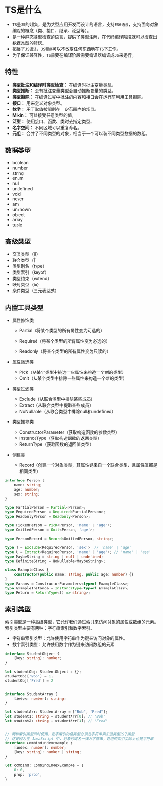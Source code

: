 # TS是什么
- `TS`是`JS`的超集，是为大型应用开发而设计的语言，支持`ES6语法`，支持面向对象编程的概念（类、接口、继承、泛型等）。
- 是一种静态类型检查的语言，提供了类型注解，在代码编译阶段就可以检查出数据类型的错误。
- 拓展了`JS语法`，`JS程序`可以不改变任何东西地在`TS`下工作。
- 为了保证兼容性，`TS`需要在编译阶段需要编译器编译成`JS`来运行。

## 特性

- **类型批注和编译时类型检查：** 在编译时批注变量类型。
- **类型推断：** 没有批注变量类型会自动推断变量的类型。
- **类型擦除：** 在编译过程中批注的内容和接口会在运行前利用工具擦除。
- **接口：** 用来定义对象类型。
- **枚举：** 用于取值被限制在一定范围内的场景。
- **Mixin：** 可以接受任意类型的值。
- **泛型：** 使用接口、函数、类时去指定类型。
- **名字空间：** 不同区域可以重复命名。
- **元组：** 合并了不同类型的对象，相当于一个可以装不同类型数据的数组。

## 数据类型

- boolean
- number
- string
- enum
- null
- undefined
- void
- never
- any
- unknown
- object
- array
- tuple

## 高级类型

- 交叉类型（&）
- 联合类型（|）
- 类型别名（type）
- 类型索引（keyof）
- 类型约束（extend）
- 映射类型（in）
- 条件类型（三元表达式）

## 内置工具类型

- 属性修饰类

  - Partial（将某个类型的所有属性变为可选的）

  - Required（将某个类型的所有属性变为必选的）

  - Readonly（将某个类型的所有属性变为只读的）

- 属性筛选类
  - Pick（从某个类型中挑选一些属性来构造一个新的类型）
  - Omit（从某个类型中排除一些属性来构造一个新的类型）
- 类型过滤类
  - Exclude（从联合类型中排除某些成员）
  - Extract（从联合类型中提取某些成员）
  - NoNullable（从联合类型中排除null和undefined）
- 类型推导类
  - ConstructorParameter（获取构造函数的参数类型）
  - InstanceType（获取构造函数的返回类型）
  - ReturnType（获取函数的返回值类型）
- 创建类
  - Record（创建一个对象类型，其属性键来自一个联合类型，且属性值都是相同类型）

``` ts
interface Person {
    name: string;
    age: number;
    sex: string;
}

type PartialPerson = Partial<Person>;
type RequiredPerson = Required<PartialPerson>;
type ReadonlyPerson = Readonly<Person>;

type PickedPerson = Pick<Person, 'name' | 'age'>;
type OmittedPerson = Omit<Person, 'age'>;

type PersonRecord = Record<OmittedPerson, string>;

type T = Exclude<RequiredPerson, 'sex'>; // 'name' | 'age'
type U = Extract<RequiredPerson, 'name' | 'age'>; // 'name' | 'age'
type MaybeString = string | null | undefined;
type DefiniteString = NoNullable<MaybeString>;

class ExampleClass {
	constructor(public name: string, public age: number) {}
}
type Params = ConstructorParameters<typeof ExampleClass>;                                   
type ExampleInstance = InstanceType<typeof ExampleClass>;
type Return = ReturnType<() => string>;
```

## 索引类型

索引类型是一种高级类型，它允许我们通过索引来访问对象的属性或数组的元素。索引类型主要有两种：字符串索引和数字索引。

- 字符串索引类型：允许使用字符串作为键来访问对象的属性。
- 数字索引类型：允许使用数字作为键来访问数组的元素

``` ts
interface StudentObject {
	[key: string]: number;
}

let studentObj: StudentObject = {};
studentObj['Bob'] = 1;
studentObj['Fred'] = 2;


interface StudentArray {
	[index: number]: string;
}

let studentArr: StudentArray = ["Bob", "Fred"];
let student1: string = studentArr[0]; // 'Bob'
let student2: string = studentArr[1]; // 'Fred'


// 两种索引类型同时使用，数字索引的值类型必须是字符串索引值类型的子类型
// 这是因为在 JavaScript 中，对象的键名一律为字符串，数组的索引实际上也是字符串
interface CombindIndexExample {
    [index: number]: number;
    [key: string]: number | string;
}

let combind: CombindIndexExample = {
    0: 0,
    prop: 'prop',
}
```

